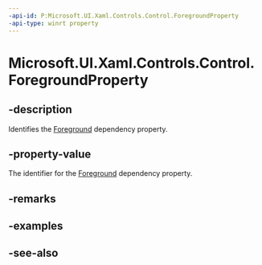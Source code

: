```yaml
---
-api-id: P:Microsoft.UI.Xaml.Controls.Control.ForegroundProperty
-api-type: winrt property
---
```


<!-- Property syntax
public Windows.UI.Xaml.DependencyProperty ForegroundProperty { get; }
-->

# Microsoft.UI.Xaml.Controls.Control.ForegroundProperty

## -description
Identifies the [Foreground](control_foreground.md) dependency property.

## -property-value
The identifier for the [Foreground](control_foreground.md) dependency property.

## -remarks

## -examples

## -see-also
